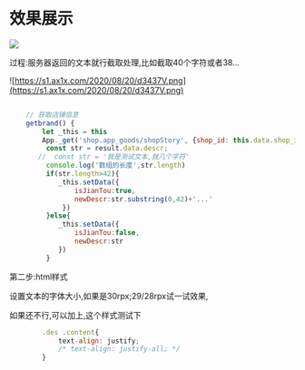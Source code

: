 # 效果展示

![](https://s1.ax1x.com/2020/08/20/d3hWwV.png)

过程:服务器返回的文本就行截取处理,比如截取40个字符或者38...

![https://s1.ax1x.com/2020/08/20/d3437V.png](https://s1.ax1x.com/2020/08/20/d3437V.png)

```javascript

    // 获取店铺信息
    getbrand() {
        let _this = this
        App._get('shop.app_goods/shopStory', {shop_id: this.data.shop_id}, function (result) {       
         const str = result.data.descr; 
       //  const str = '我是测试文本,就几个字符'
         console.log('数组的长度',str.length) 
         if(str.length>42){
            _this.setData({
                isJianTou:true,
                newDescr:str.substring(0,42)+'...'
             })
         }else{
            _this.setData({
                isJianTou:false,
                newDescr:str
            })
         }       
```

第二步:html样式

设置文本的字体大小,如果是30rpx;29/28rpx试一试效果,

如果还不行,可以加上,这个样式测试下

```javascript
 		.des .content{       
            text-align: justify;
            /* text-align: justify-all; */
        }
```

